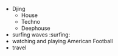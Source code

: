 - Djing
  - House
  - Techno
  - Deephouse
- surfing waves :surfing:
- watching and playing American Football
- travel
